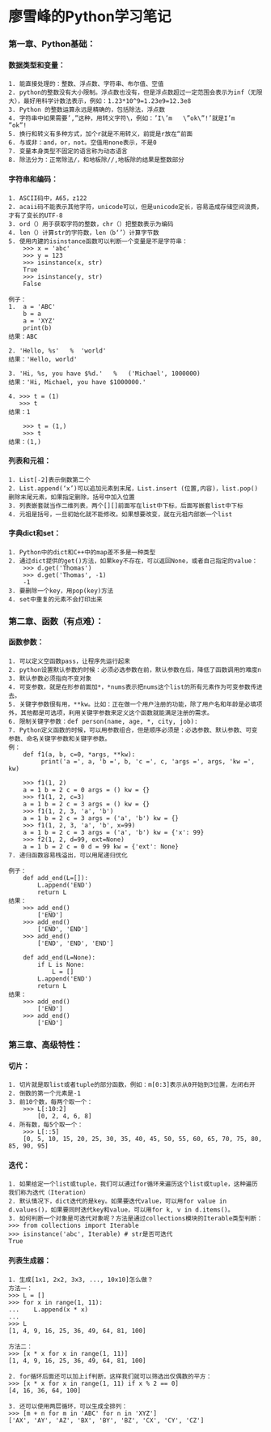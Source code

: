 # 廖雪峰的Python学习笔记
### **第一章、Python基础：**
#### 数据类型和变量：
    1. 能直接处理的：整数、浮点数、字符串、布尔值、空值
    2. python的整数没有大小限制。浮点数也没有，但是浮点数超过一定范围会表示为inf（无限大），最好用科学计数法表示，例如：1.23*10^9=1.23e9=12.3e8
    3. Python 的整数运算永远是精确的，包括除法，浮点数
    4. 字符串中如果需要’,”这种，用转义字符\，例如：’I\’m   \”ok\”!’就是I’m   ”ok”!
    5. 换行和转义有多种方式，加个r就是不用转义，前提是r放在“前面
    6. 与或非：and，or，not。空值用none表示，不是0
    7. 变量本身类型不固定的语言称为动态语言
    8. 除法分为：正常除法/，和地板除//,地板除的结果是整数部分
#### 字符串和编码：
	1. ASCII码中，A65，z122
	2. acaii码不能表示其他字符，unicode可以，但是unicode定长，容易造成存储空间浪费，才有了变长的UTF-8
	3. ord（）用于获取字符的整数，chr（）把整数表示为编码
    4. len（）计算str的字符数，len（b‘’）计算字节数
    5. 使用内建的isinstance函数可以判断一个变量是不是字符串：
        >>> x = 'abc'
        >>> y = 123
        >>> isinstance(x, str)
        True
        >>> isinstance(y, str)
        False

```
例子：
1.  a = 'ABC'
    b = a
    a = 'XYZ'
    print(b)
结果：ABC

2. 'Hello, %s'   %  'world'
结果：'Hello, world'

3. 'Hi, %s, you have $%d.'   %   ('Michael', 1000000)
结果：'Hi, Michael, you have $1000000.'

4. >>> t = (1)
   >>> t
结果：1

    >>> t = (1,)
    >>> t
结果：(1,)
```
#### 列表和元祖：
    1. List[-2]表示倒数第二个
	2. List.append(‘x’)可以追加元素到末尾，List.insert (位置,内容)，list.pop()删除末尾元素，如果指定删除，括号中加入位置
	3. 列表嵌套就当作二维列表，两个[][]前面写在list中下标，后面写嵌套list中下标
    4. 元祖是括号，一旦初始化就不能修改。如果想要改变，就在元祖内部嵌一个list
#### 字典dict和set：
    1. Python中的dict和C++中的map差不多是一种类型
	2. 通过dict提供的get()方法，如果key不存在，可以返回None，或者自己指定的value：
		>>> d.get('Thomas')
		>>> d.get('Thomas', -1)
		-1
	3. 要删除一个key，用pop(key)方法
    4. set中重复的元素不会打印出来

### **第二章、函数（有点难）：**
#### 函数参数：
	1. 可以定义空函数pass，让程序先运行起来
    2. python设置默认参数的时候：必须必选参数在前，默认参数在后，降低了函数调用的难度n
	3. 默认参数必须指向不变对象
	4. 可变参数，就是在形参前面加*，*nums表示把nums这个list的所有元素作为可变参数传进去。
	5. 关键字参数很有用，**kw。比如：正在做一个用户注册的功能，除了用户名和年龄是必填项外，其他都是可选项，利用关键字参数来定义这个函数就能满足注册的需求。
	6. 限制关键字参数：def person(name, age, *, city, job):
	7. Python定义函数的时候，可以用参数组合，但是顺序必须是：必选参数、默认参数、可变参数、命名关键字参数和关键字参数。
	例：
		def f1(a, b, c=0, *args, **kw):
		     print('a =', a, 'b =', b, 'c =', c, 'args =', args, 'kw =', kw)
		
		>>> f1(1, 2)
		a = 1 b = 2 c = 0 args = () kw = {}
		>>> f1(1, 2, c=3)
		a = 1 b = 2 c = 3 args = () kw = {}
		>>> f1(1, 2, 3, 'a', 'b')
		a = 1 b = 2 c = 3 args = ('a', 'b') kw = {}
		>>> f1(1, 2, 3, 'a', 'b', x=99)
		a = 1 b = 2 c = 3 args = ('a', 'b') kw = {'x': 99}
		>>> f2(1, 2, d=99, ext=None)
		a = 1 b = 2 c = 0 d = 99 kw = {'ext': None}
	7. 递归函数容易栈溢出，可以用尾递归优化
```
例子：
    def add_end(L=[]):
        L.append('END')
        return L
结果：
    >>> add_end()
        ['END']
    >>> add_end()
        ['END', 'END']
    >>> add_end()
        ['END', 'END', 'END']
	
    def add_end(L=None):
        if L is None:
            L = []
        L.append('END')
        return L
结果：
    >>> add_end()
        ['END']
    >>> add_end()
        ['END']
```
### **第三章、高级特性：**
#### 切片：
    1. 切片就是取list或者tuple的部分函数，例如：m[0:3]表示从0开始到3位置，左闭右开
	2. 倒数的第一个元素是-1
	3. 前10个数，每两个取一个：
        >>> L[:10:2]
            [0, 2, 4, 6, 8]
	4. 所有数，每5个取一个：
        >>> L[::5]
        [0, 5, 10, 15, 20, 25, 30, 35, 40, 45, 50, 55, 60, 65, 70, 75, 80, 85, 90, 95]
#### 迭代：
	1. 如果给定一个list或tuple，我们可以通过for循环来遍历这个list或tuple，这种遍历我们称为迭代（Iteration）
	2. 默认情况下，dict迭代的是key。如果要迭代value，可以用for value in d.values()，如果要同时迭代key和value，可以用for k, v in d.items()。
	3. 如何判断一个对象是可迭代对象呢？方法是通过collections模块的Iterable类型判断：
	>>> from collections import Iterable
	>>> isinstance('abc', Iterable) # str是否可迭代
	True
#### 列表生成器：
	1. 生成[1x1, 2x2, 3x3, ..., 10x10]怎么做？
	方法一：
	>>> L = []
	>>> for x in range(1, 11):
	...    L.append(x * x)
	...
	>>> L
	[1, 4, 9, 16, 25, 36, 49, 64, 81, 100]
	
	方法二：
	>>> [x * x for x in range(1, 11)]
	[1, 4, 9, 16, 25, 36, 49, 64, 81, 100]
	
	2. for循环后面还可以加上if判断，这样我们就可以筛选出仅偶数的平方：
	>>> [x * x for x in range(1, 11) if x % 2 == 0]
	[4, 16, 36, 64, 100]
	
	3. 还可以使用两层循环，可以生成全排列：
	>>> [m + n for m in 'ABC' for n in 'XYZ']
    ['AX', 'AY', 'AZ', 'BX', 'BY', 'BZ', 'CX', 'CY', 'CZ']
